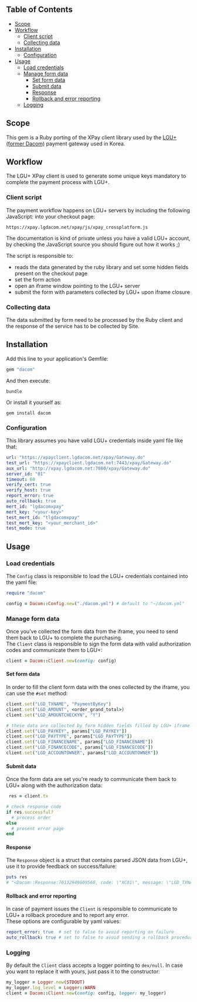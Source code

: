 ## Table of Contents

* [Scope](#scope)
* [Workflow](#workflow)
  * [Client script](#client-script)
  * [Collecting data](#collecting-data)
* [Installation](#installation)
  * [Configuration](#configuration)
* [Usage](#usage)
  * [Load credentials](#load-credentials)
  * [Manage form data](#manage-form-data)
    * [Set form data](#set-form-data)
    * [Submit data](#submit-data)
    * [Response](#response)
    * [Rollback and error reporting](#rollback-and-error-reporting)
  * [Logging](#logging)

## Scope
This gem is a Ruby porting of the XPay client library used by the [LGU+ (former Dacom)](http://lgdacom.net/) payment gateway used in Korea.  

## Workflow
The LGU+ XPay client is used to generate some unique keys mandatory to complete the
payment process with LGU+.  

### Client script
The payment workflow happens on LGU+ servers by including the following JavaScript:
into your checkout page:
```
https://xpay.lgdacom.net/xpay/js/xpay_crossplatform.js
```
The documentation is kind of private unless you have a valid LGU+ account, by checking the JavaScript source you should figure out how it works ;)

The script is responsible to:
* reads the data generated by the ruby library and set some hidden fields present on the checkout page
* set the form action
* open an iframe window pointing to the LGU+ server
* submit the form with parameters collected by LGU+ upon iframe closure

### Collecting data 
The data submitted by form need to be processed by the Ruby client and the response of the service has to be collected by Site.

## Installation
Add this line to your application's Gemfile:
```ruby
gem "dacom"
```

And then execute:
```shell
bundle
```

Or install it yourself as:
```shell
gem install dacom
```
### Configuration
This library assumes you have valid LGU+ credentials inside yaml file like that:
```yaml
url: "https://xpayclient.lgdacom.net/xpay/Gateway.do"
test_url: "https://xpayclient.lgdacom.net:7443/xpay/Gateway.do"
aux_url: "http://xpay.lgdacom.net:7080/xpay/Gateway.do"
server_id: "01"
timeout: 60
verify_cert: true
verify_host: true
report_error: true
auto_rollback: true
mert_id: "lgdacomxpay"
mert_key: "<your-key>"
test_mert_id: "tlgdacomxpay"
test_mert_key: "<your_merchant_id>"
test_mode: true
```

## Usage

### Load credentials
The `Config` class is responsible to load the LGU+ credentials contained into the yaml file:
```ruby
require "dacom"

config = Dacom::Config.new("./dacom.yml") # default to "~/dacom.yml"
```

### Manage form data
Once you've collected the form data from the iframe, you need to send them back to LGU+ to complete the purchasing.  
The `Client` class is responsible to sign the form data with valid authorization codes and communicate them to LGU+:
```ruby
client = Dacom::Client.new(config: config)
```

#### Set form data
In order to fill the client form data with the ones collected by the iframe, you can use the `#set` method:
```ruby
client.set("LGD_TXNAME", "PaymentByKey")
client.set("LGD_AMOUNT", <order_grand_total>)
client.set("LGD_AMOUNTCHECKYN", "Y")

# these data are collected by form hidden fields filled by LGU+ iframe
client.set("LGD_PAYKEY", params["LGD_PAYKEY"])
client.set("LGD_PAYTYPE", params["LGD_PAYTYPE"])
client.set("LGD_FINANCENAME", params["LGD_FINANCENAME"])
client.set("LGD_FINANCECODE", params["LGD_FINANCECODE"])
client.set("LGD_ACCOUNTOWNER", params["LGD_ACCOUNTOWNER"])
```

#### Submit data
Once the form data are set you're ready to communicate them back to LGU+ along with the authorization data:
```ruby
 res = client.tx

# check response code
if res.successful?
  # process order
else
  # present error page
end
```

#### Response
The `Response` object is a struct that contains parsed JSON data from LGU+, use it to provide feedback on success/failure:
```ruby
puts res
# "<Dacom::Response:70132949609560, code: \"XC01\", message: \"LGD_TXNAME 필드가 누락되었습니다.\", successful: false>"
```

#### Rollback and error reporting
In case of payment issues the `Client` is responsible to communicate to LGU+ a rollback procedure and to report any error.  
These options are configurable by yaml values:
```yaml
report_error: true  # set to false to avoid reporting on failure
auto_rollback: true # set to false to avoid sending a rollback procedure
```

### Logging
By default the `Client` class accepts a logger pointing to `dev/null`. 
In case you want to replace it with yours, just pass it to the constructor:
```ruby
my_logger = Logger.new(STDOUT)
my_logger.log_level = Logger::WARN
client = Dacom::Client.new(config: config, logger: my_logger)
```
